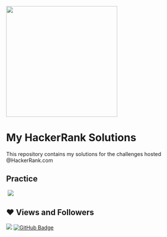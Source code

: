 <img src="https://i.imgur.com/YQnaKXf.png" width="300px" />

# My HackerRank Solutions

This repository contains my solutions for the challenges hosted @HackerRank.com

## Practice

<div align="left">
	<img align="center" a target="_blank" href="https://www.java.com" > <img src="https://img.icons8.com/color/48/000000/java-coffee-cup-logo.png" />
</div>



## ❤ Views and Followers
<a href="https://komarev.com/ghpvc/?username=danilonelder"><img src="https://komarev.com/ghpvc/?username=danilonelder"></a>
<a href="https://github.com/danilonelder?tab=followers"><img src="https://img.shields.io/github/followers/danilonelder?label=Followers&style=social" alt="GitHub Badge"></a>